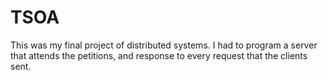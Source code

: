 # TSOA

This was my final project of distributed systems. I had to program a server that attends the petitions, and response to every request that the clients sent.
